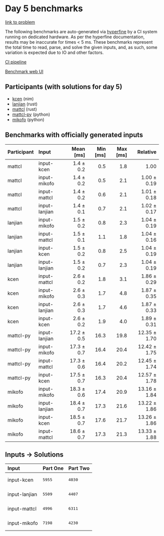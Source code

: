 # Day 5 benchmarks

[link to problem](https://adventofcode.com/2024/day/5)

The following benchmarks are auto-generated via
[hyperfine](https://github.com/sharkdp/hyperfine) by a CI system running on
dedicated hardware. As per the hyperfine documentation, results may be
inaccurate for times < 5 ms. These benchmarks represent the total time to read,
parse, and solve the given inputs, and, as such, some variation is expected due
to IO and other factors.

[CI pipeline](http://ci.papercode.net:8080/teams/main/pipelines/aoc2024)

[Benchmark web UI](https://aoc.ancalagon.black)


## Participants (with solutions for day 5)

- [kcen](https://github.com/kcen/aoc2024) (nim)
- [lanjian](https://github.com/lanjian/aoc-2024) (rust)
- [mattcl](https://github.com/mattcl/aoc2024) (rust)
- [mattcl-py](https://github.com/mattcl/aoc2024-py) (python)
- [mikofo](https://github.com/mikofo/aoc2024) (python)


## Benchmarks with officially generated inputs

| Participant | Input | Mean [ms] | Min [ms] | Max [ms] | Relative |
|:---|:---|---:|---:|---:|---:|
| mattcl | input-kcen | 1.4 ± 0.2 | 0.5 | 1.8 | 1.00 |
| mattcl | input-mikofo | 1.4 ± 0.2 | 0.5 | 2.1 | 1.00 ± 0.19 |
| mattcl | input-mattcl | 1.4 ± 0.2 | 0.6 | 2.1 | 1.01 ± 0.18 |
| mattcl | input-lanjian | 1.4 ± 0.1 | 0.7 | 2.1 | 1.02 ± 0.17 |
| lanjian | input-mikofo | 1.5 ± 0.2 | 0.8 | 2.3 | 1.04 ± 0.19 |
| lanjian | input-mattcl | 1.5 ± 0.1 | 1.1 | 1.8 | 1.04 ± 0.16 |
| lanjian | input-kcen | 1.5 ± 0.2 | 0.8 | 2.5 | 1.04 ± 0.19 |
| lanjian | input-lanjian | 1.5 ± 0.2 | 0.7 | 2.3 | 1.04 ± 0.19 |
| kcen | input-mattcl | 2.6 ± 0.2 | 1.8 | 3.1 | 1.86 ± 0.29 |
| kcen | input-mikofo | 2.6 ± 0.3 | 1.7 | 4.8 | 1.87 ± 0.35 |
| kcen | input-lanjian | 2.6 ± 0.3 | 1.7 | 4.6 | 1.87 ± 0.33 |
| kcen | input-kcen | 2.6 ± 0.2 | 1.9 | 4.0 | 1.89 ± 0.31 |
| mattcl-py | input-lanjian | 17.2 ± 0.5 | 16.3 | 19.8 | 12.35 ± 1.70 |
| mattcl-py | input-mikofo | 17.3 ± 0.7 | 16.4 | 20.4 | 12.42 ± 1.75 |
| mattcl-py | input-mattcl | 17.3 ± 0.6 | 16.4 | 20.2 | 12.45 ± 1.74 |
| mattcl-py | input-kcen | 17.5 ± 0.7 | 16.3 | 20.4 | 12.57 ± 1.78 |
| mikofo | input-mikofo | 18.3 ± 0.6 | 17.4 | 20.9 | 13.16 ± 1.84 |
| mikofo | input-lanjian | 18.4 ± 0.7 | 17.3 | 21.6 | 13.22 ± 1.86 |
| mikofo | input-kcen | 18.5 ± 0.7 | 17.6 | 21.7 | 13.26 ± 1.86 |
| mikofo | input-mattcl | 18.6 ± 0.7 | 17.3 | 21.3 | 13.33 ± 1.88 |


## Inputs -> Solutions

| Input | Part One | Part Two |
|:---|:---|:---|
|input-kcen|<pre>5955</pre>|<pre>4030</pre>|
|input-lanjian|<pre>5509</pre>|<pre>4407</pre>|
|input-mattcl|<pre>4996</pre>|<pre>6311</pre>|
|input-mikofo|<pre>7198</pre>|<pre>4230</pre>|